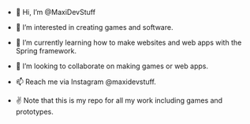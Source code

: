- 👋 Hi, I’m @MaxiDevStuff
- 👀 I’m interested in creating games and software.
- 🌱 I’m currently learning how to make websites and web apps with the Spring framework.
- 💞️ I’m looking to collaborate on making games or web apps.
- 📫 Reach me via Instagram @maxidevstuff.

- ✌ Note that this is my repo for all my work including games and prototypes.

<!---
MaxiDevStuff/MaxiDevStuff is a ✨ special ✨ repository because its `README.md` (this file) appears on your GitHub profile.
You can click the Preview link to take a look at your changes.
--->
